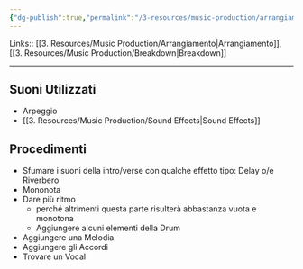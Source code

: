 ```yaml
---
{"dg-publish":true,"permalink":"/3-resources/music-production/arrangiamento-breakdown/"}
---
```


Links:: [[3. Resources/Music Production/Arrangiamento\|Arrangiamento]], [[3. Resources/Music Production/Breakdown\|Breakdown]]

---

## Suoni Utilizzati

- Arpeggio
- [[3. Resources/Music Production/Sound Effects\|Sound Effects]]

## Procedimenti

- Sfumare i suoni della intro/verse con qualche effetto tipo: Delay o/e Riverbero
- Mononota
- Dare più ritmo
	- perché altrimenti questa parte risulterà abbastanza vuota e monotona
	- Aggiungere alcuni elementi della Drum
- Aggiungere una Melodia
- Aggiungere gli Accordi
- Trovare un Vocal


